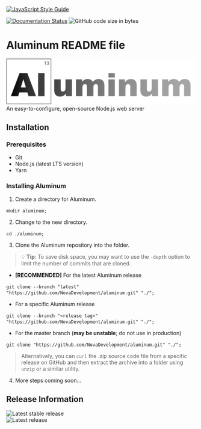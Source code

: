 [![JavaScript Style Guide](https://cdn.rawgit.com/standard/standard/master/badge.svg)](https://github.com/standard/standard)

[![Documentation Status](https://readthedocs.org/projects/aluminumjs/badge/?version=latest)](https://aluminumjs.readthedocs.io/en/latest/?badge=latest)
![GitHub code size in bytes](https://img.shields.io/github/languages/code-size/novadevelopment/aluminum)

# Aluminum README file

![Aluminum Logo](logo.svg)
An easy-to-configure, open-source Node.js web server

## Installation

### Prerequisites
- Git
- Node.js (latest LTS version)
- Yarn

### Installing Aluminum

1. Create a directory for Aluminum.
  ```shell
  mkdir aluminum;
  ```
2. Change to the new directory.
  ```shell
  cd ./aluminum;
  ```
3. Clone the Aluminum repository into the folder.

  > :bulb: **Tip**: To save disk space, you may want to use the `-depth` option to limit the number of commits that are cloned.

  - **[RECOMMENDED]** For the latest Aluminum release
  ```shell
  git clone --branch "latest" "https://github.com/NovaDevelopment/aluminum.git" "./";
  ```
  - For a specific Aluminum release
  ```shell
  git clone --branch "<release tag>" "https://github.com/NovaDevelopment/aluminum.git" "./";
  ```
  - For the master branch (**may be unstable**; do not use in production)
  ```shell
  git clone "https://github.com/NovaDevelopment/aluminum.git" "./";
  ```

  > Alternatively, you can `curl` the .zip source code file from a specific release on GitHub and then extract the archive into a folder using `unzip` or a similar utility.

4. More steps coming soon...

## Release Information
![Latest stable release](https://img.shields.io/github/v/release/novadevelopment/aluminum?label=latest%20stable%20release)  
![Latest release](https://img.shields.io/github/v/release/novadevelopment/aluminum?include_prereleases&label=latest%20release)
